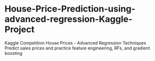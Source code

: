 # House-Price-Prediction-using-advanced-regression-Kaggle-Project
Kaggle Competition House Prices - Advanced Regression Techniques Predict sales prices and practice feature engineering, RFs, and gradient boosting
